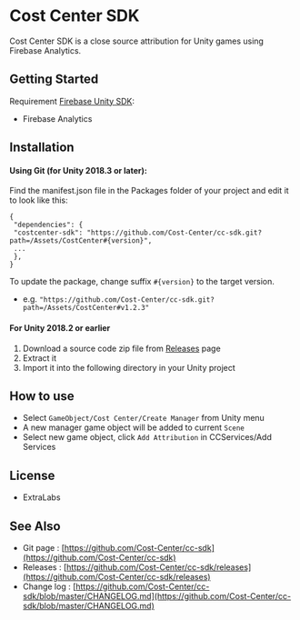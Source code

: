 # Cost Center SDK
Cost Center SDK is a close source attribution for Unity games using Firebase Analytics.

## Getting Started
Requirement [Firebase Unity SDK](https://firebase.google.com/docs/unity/setup):
-   Firebase Analytics

## Installation

#### Using Git (for Unity 2018.3 or later):
Find the manifest.json file in the Packages folder of your project and edit it to look like this:

    {
     "dependencies": {
     "costcenter-sdk": "https://github.com/Cost-Center/cc-sdk.git?path=/Assets/CostCenter#{version}",
     ...
     },
    }
To update the package, change suffix  `#{version}`  to the target version.
-   e.g.  `"https://github.com/Cost-Center/cc-sdk.git?path=/Assets/CostCenter#v1.2.3"`

#### For Unity 2018.2 or earlier
1.  Download a source code zip file from  [Releases](https://github.com/Cost-Center/cc-sdk/releases)  page
2.  Extract it
3.  Import it into the following directory in your Unity project

## How to use
 - Select `GameObject/Cost Center/Create Manager`  from Unity menu
 - A new manager game object will be added to current `Scene`
 - Select new game object, click `Add Attribution` in CCServices/Add Services

## License
-   ExtraLabs

## See Also
-   Git page :  [https://github.com/Cost-Center/cc-sdk](https://github.com/Cost-Center/cc-sdk)
-   Releases :  [https://github.com/Cost-Center/cc-sdk/releases](https://github.com/Cost-Center/cc-sdk/releases)
-   Change log :  [https://github.com/Cost-Center/cc-sdk/blob/master/CHANGELOG.md](https://github.com/Cost-Center/cc-sdk/blob/master/CHANGELOG.md)